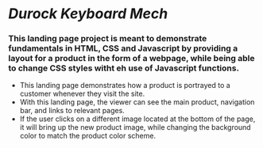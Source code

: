 # _Durock Keyboard Mech_

### This landing page project is meant to demonstrate fundamentals in HTML, CSS and Javascript by providing a layout for a product in the form of a webpage, while being able to change CSS styles witht eh use of Javascript functions.

* This landing page demonstrates how a product is portrayed to a customer whenever they visit the site.
* With this landing page, the viewer can see the main product, navigation bar, and links to relevant pages. 
* If the user clicks on a different image located at the bottom of the page, it will bring up the new product image, while changing the background color to match the product color scheme.
